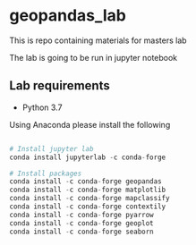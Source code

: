 # geopandas_lab

This is repo containing materials for masters lab


The lab is going to be run in jupyter notebook

## Lab requirements

 - Python 3.7
 
Using Anaconda please install the following 

```python

# Install jupyter lab
conda install jupyterlab -c conda-forge

# Install packages
conda install -c conda-forge geopandas
conda install -c conda-forge matplotlib
conda install -c conda-forge mapclassify
conda install -c conda-forge contextily
conda install -c conda-forge pyarrow
conda install -c conda-forge geoplot
conda install -c conda-forge seaborn
```
